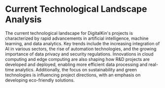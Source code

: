 # Current Technological Landscape Analysis

The current technological landscape for DigitalKin's projects is characterized by rapid advancements in artificial intelligence, machine learning, and data analytics. Key trends include the increasing integration of AI in various sectors, the rise of automation technologies, and the growing importance of data privacy and security regulations. Innovations in cloud computing and edge computing are also shaping how R&D projects are developed and deployed, enabling more efficient data processing and real-time analytics. Additionally, the focus on sustainability and green technologies is influencing project directions, with an emphasis on developing eco-friendly solutions.
